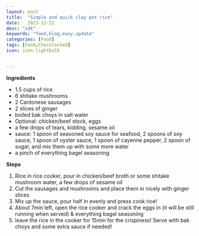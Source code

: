 ```yaml
---
layout: post
title:  "Simple and quick clay pot rice"
date:   2023-12-22
desc: "idk"
keywords: "food,blog,easy,update"
categories: [Food]
tags: [Food,Chocolocked]
icon: icon-lightbulb


---
```

**Ingredients** 

* 1.5 cups of rice 
* 6 shitake mushrooms
* 2 Cantonese sausages
* 2 slices of ginger
* boiled bak choys in salt water
* Optional: chicken/beef stock, eggs 
* a few drops of tears, kidding, sesame oil
* sauce: 1 spoon of seasoned soy sauce for seafood, 2 spoons of soy sauce, 1 spoon of oyster sauce, 1 spoon of cayenne pepper, 2 spoon of sugar, and mix them up with some more water
* a pinch of everything bagel seasoning 



**Steps**
1. Rice in rice cooker, pour in chicken/beef broth or some shitake mushroom water, a few drops of sesame oil
2. Cut the sausages and mushrooms and place them in nicely with ginger slices
3. Mix up the sauce, pour half in evenly and press cook rice!
4. About 7min left, open the rice cooker and crack the eggs in (it will be still running when served) & everything bagel seasoning
5. leave the rice in the cooker for 15min for the crispiness! Serve with bak choys and some extra sauce if needed! 

